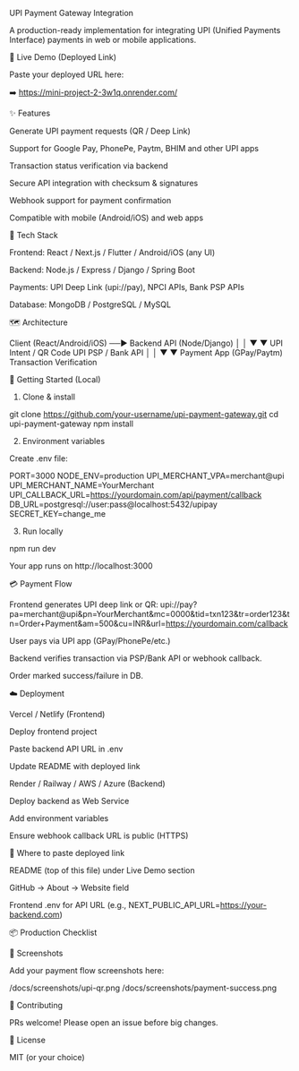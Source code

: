 UPI Payment Gateway Integration

A production-ready implementation for integrating UPI (Unified Payments Interface) payments in web or mobile applications.

🔗 Live Demo (Deployed Link)

Paste your deployed URL here:

➡️ https://mini-project-2-3w1q.onrender.com/

✨ Features

Generate UPI payment requests (QR / Deep Link)

Support for Google Pay, PhonePe, Paytm, BHIM and other UPI apps

Transaction status verification via backend

Secure API integration with checksum & signatures

Webhook support for payment confirmation

Compatible with mobile (Android/iOS) and web apps

🧰 Tech Stack

Frontend: React / Next.js / Flutter / Android/iOS (any UI)

Backend: Node.js / Express / Django / Spring Boot

Payments: UPI Deep Link (upi://pay), NPCI APIs, Bank PSP APIs

Database: MongoDB / PostgreSQL / MySQL

🗺️ Architecture

Client (React/Android/iOS) ──▶ Backend API (Node/Django)
     │                                 │
     ▼                                 ▼
 UPI Intent / QR Code             UPI PSP / Bank API
     │                                 │
     ▼                                 ▼
   Payment App (GPay/Paytm)       Transaction Verification

🚀 Getting Started (Local)

1) Clone & install

git clone https://github.com/your-username/upi-payment-gateway.git
cd upi-payment-gateway
npm install

2) Environment variables

Create .env file:

PORT=3000
NODE_ENV=production
UPI_MERCHANT_VPA=merchant@upi
UPI_MERCHANT_NAME=YourMerchant
UPI_CALLBACK_URL=https://yourdomain.com/api/payment/callback
DB_URL=postgresql://user:pass@localhost:5432/upipay
SECRET_KEY=change_me

3) Run locally

npm run dev

Your app runs on http://localhost:3000

💳 Payment Flow

Frontend generates UPI deep link or QR:
upi://pay?pa=merchant@upi&pn=YourMerchant&mc=0000&tid=txn123&tr=order123&tn=Order+Payment&am=500&cu=INR&url=https://yourdomain.com/callback

User pays via UPI app (GPay/PhonePe/etc.)

Backend verifies transaction via PSP/Bank API or webhook callback.

Order marked success/failure in DB.

☁️ Deployment

Vercel / Netlify (Frontend)

Deploy frontend project

Paste backend API URL in .env

Update README with deployed link

Render / Railway / AWS / Azure (Backend)

Deploy backend as Web Service

Add environment variables

Ensure webhook callback URL is public (HTTPS)

📎 Where to paste deployed link

README (top of this file) under Live Demo section

GitHub → About → Website field

Frontend .env for API URL (e.g., NEXT_PUBLIC_API_URL=https://your-backend.com)

📦 Production Checklist



📸 Screenshots

Add your payment flow screenshots here:

/docs/screenshots/upi-qr.png
/docs/screenshots/payment-success.png

🤝 Contributing

PRs welcome! Please open an issue before big changes.

📄 License

MIT (or your choice)
